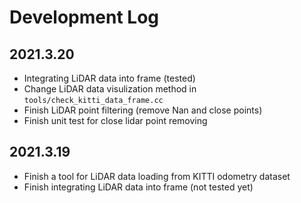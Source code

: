 # Development Log

## 2021.3.20

* Integrating LiDAR data into frame (tested)
* Change LiDAR data visulization method in `tools/check_kitti_data_frame.cc`
* Finish LiDAR point filtering (remove Nan and close points)
* Finish unit test for close lidar point removing

## 2021.3.19

* Finish a tool for LiDAR data loading from KITTI odometry dataset
* Finish integrating LiDAR data into frame (not tested yet)